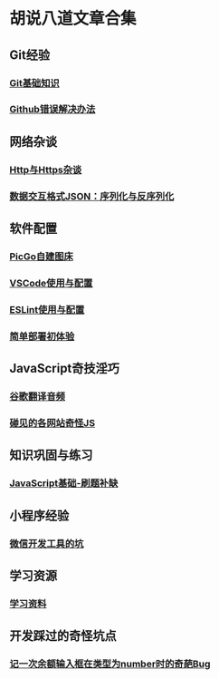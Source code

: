 # 胡说八道文章合集

## Git经验

### [Git基础知识](./../guide/git.md)

### [Github错误解决办法](./gitError.md)

## 网络杂谈

### [Http与Https杂谈](./http与https杂谈.md)

### [数据交互格式JSON：序列化与反序列化](JSON：序列化与反序列化.md)

## 软件配置

### [PicGo自建图床](./PicGo自定义图床.md)

### [VSCode使用与配置](VSCode使用与配置.md)

### [ESLint使用与配置](./ESLint使用与配置.md)

### [简单部署初体验](简单部署初体验.md)

## JavaScript奇技淫巧

### [谷歌翻译音频](谷歌翻译音频.md)

### [碰见的各网站奇怪JS](碰见的各网站奇怪JS.md)

## 知识巩固与练习

### [JavaScript基础-刷题补缺](JavaScript基础-刷题补缺.md)

## 小程序经验

### [微信开发工具的坑](微信开发工具的坑)

## 学习资源

### [学习资料](学习资料.md)

## 开发踩过的奇怪坑点

### [记一次余额输入框在类型为number时的奇葩Bug](记一次余额输入框在类型为number时的奇葩Bug)
